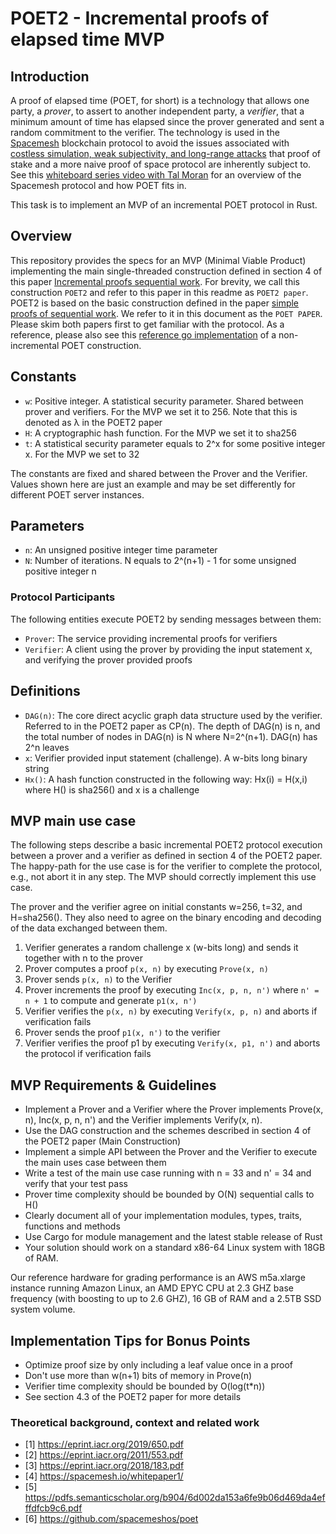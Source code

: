 # POET2 - Incremental proofs of elapsed time MVP

## Introduction

A proof of elapsed time (POET, for short) is a technology that allows one party, a _prover_, to assert to another independent party, a _verifier_, that a minimum amount of time has elapsed since the prover generated and sent a random commitment to the verifier. The technology is used in the [Spacemesh](https://spacemesh.io) blockchain protocol to avoid the issues associated with [costless simulation, weak subjectivity, and long-range attacks](https://blog.positive.com/rewriting-history-a-brief-introduction-to-long-range-attacks-54e473acdba9) that proof of stake and a more naive proof of space protocol are inherently subject to. See this [whiteboard series video with Tal Moran](https://youtu.be/liNmlxrwrvI) for an overview of the Spacemesh protocol and how POET fits in.

This task is to implement an MVP of an incremental POET protocol in Rust.

## Overview
This repository provides the specs for an MVP (Minimal Viable Product) implementing the main single-threaded construction defined in section 4 of this paper [Incremental proofs sequential work](https://eprint.iacr.org/2019/650). For brevity, we call this construction `POET2` and refer to this paper in this readme as `POET2 paper`. POET2 is based on the basic construction defined in the paper [simple proofs of sequential work](https://eprint.iacr.org/2018/183). We refer to it in this document as the `POET PAPER`. Please skim both papers first to get familiar with the protocol. As a reference, please also see this [reference go implementation](https://github.com/spacemeshos/poet) of a non-incremental POET construction.

## Constants
- `w`: Positive integer. A statistical security parameter. Shared between prover and verifiers. For the MVP we set it to 256. Note that this is denoted as λ in the POET2 paper
- `H`: A cryptographic hash function. For the MVP we set it to sha256
- `t`: A statistical security parameter equals to 2^x for some positive integer x. For the MVP we set to 32

The constants are fixed and shared between the Prover and the Verifier. Values shown here are just an example and may be set differently for different POET server instances.

## Parameters
- `n`: An unsigned positive integer time parameter
- `N`: Number of iterations. N equals to 2^(n+1) - 1 for some unsigned positive integer n

### Protocol Participants
The following entities execute POET2 by sending messages between them:
- `Prover`: The service providing incremental proofs for verifiers
- `Verifier`: A client using the prover by providing the input statement x, and verifying the prover provided proofs

## Definitions
- `DAG(n)`: The core direct acyclic graph data structure used by the verifier. Referred to in the POET2 paper as CP(n). The depth of DAG(n) is n, and the total number of nodes in DAG(n) is N where N=2^(n+1). DAG(n) has 2^n leaves
- `x`: Verifier provided input statement (challenge). A w-bits long binary string
- `Hx()`: A hash function constructed in the following way: Hx(i) = H(x,i) where H() is sha256() and x is a challenge

## MVP main use case
The following steps describe a basic incremental POET2 protocol execution between a prover and a verifier as defined in section 4 of the POET2 paper. The happy-path for the use case is for the verifier to complete the protocol, e.g., not abort it in any step. The MVP should correctly implement this use case.

The prover and the verifier agree on initial constants w=256, t=32, and H=sha256().
They also need to agree on the binary encoding and decoding of the data exchanged between them.

1. Verifier generates a random challenge x (w-bits long) and sends it together with n to the prover
2. Prover computes a proof `p(x, n)` by executing `Prove(x, n)`
3. Prover sends `p(x, n)` to the Verifier
4. Prover increments the proof by executing `Inc(x, p, n, n')` where `n' = n + 1` to compute and generate `p1(x, n')`
5. Verifier verifies the `p(x, n)` by executing `Verify(x, p, n)` and aborts if verification fails
6. Prover sends the proof `p1(x, n')` to the verifier
7. Verifier verifies the proof p1 by executing `Verify(x, p1, n')` and aborts the protocol if verification fails

## MVP Requirements & Guidelines
- Implement a Prover and a Verifier where the Prover implements Prove(x, n), Inc(x, p, n, n') and the Verifier implements Verify(x, n).
- Use the DAG construction and the schemes described in section 4 of the POET2 paper (Main Construction)
- Implement a simple API between the Prover and the Verifier to execute the main uses case between them
- Write a test of the main use case running with n = 33 and n' = 34 and verify that your test pass
- Prover time complexity should be bounded by O(N) sequential calls to H()
- Clearly document all of your implementation modules, types, traits, functions and methods
- Use Cargo for module management and the latest stable release of Rust
- Your solution should work on a standard x86-64 Linux system with 18GB of RAM.

Our reference hardware for grading performance is an AWS m5a.xlarge instance running Amazon Linux, an AMD EPYC CPU at 2.3 GHZ base frequency (with boosting to up to 2.6 GHZ), 16 GB of RAM and a 2.5TB SSD system volume.

## Implementation Tips for Bonus Points
- Optimize proof size by only including a leaf value once in a proof
- Don't use more than w(n+1) bits of memory in Prove(n)
- Verifier time complexity should be bounded by O(log(t*n))
- See section 4.3 of the POET2 paper for more details

### Theoretical background, context and related work
- [1] https://eprint.iacr.org/2019/650.pdf
- [2] https://eprint.iacr.org/2011/553.pdf
- [3] https://eprint.iacr.org/2018/183.pdf
- [4] https://spacemesh.io/whitepaper1/
- [5] https://pdfs.semanticscholar.org/b904/6d002da153a6fe9b06d469da4efffdfcb9c6.pdf
- [6] https://github.com/spacemeshos/poet
